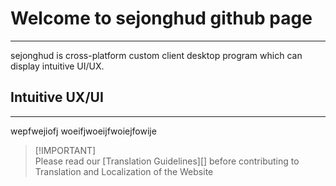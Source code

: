 # Welcome to sejonghud github page
--------------------------------------

sejonghud is cross-platform custom client desktop program which can display intuitive UI/UX.

## Intuitive UX/UI
----------------------

wepfwejiofj
woeifjwoeijfwoiejfowije

> \[!IMPORTANT]\
> Please read our [Translation Guidelines][] before contributing to Translation and Localization of the Website